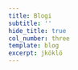 ```yaml
---
title: Blogi
subtitle: ''
hide_title: true
col_number: three
template: blog
excerpt: jköklö
---
```

